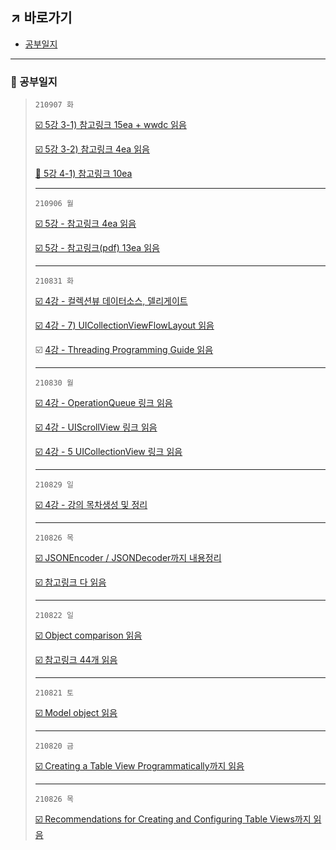 ## ↗️ 바로가기
- [공부일지](https://github.com/jhy0409/210810-bstProjects#-%EA%B3%B5%EB%B6%80%EC%9D%BC%EC%A7%80)
***
### 📖 공부일지


> `210907 화`
> 
> [☑️ 5강 3-1) 참고링크 15ea + wwdc 읽음](https://www.notion.so/jhcode/210906-bst-Swift-5-17ea-5-9aaea9c6a3c84fd08cf044331b8d2bcc#02dd8840eb1944eb817e8e46c83ba3a4)
> 
> [☑️ 5강 3-2) 참고링크 4ea 읽음](https://www.notion.so/jhcode/210906-bst-Swift-5-17ea-5-9aaea9c6a3c84fd08cf044331b8d2bcc#9c675af6ade7452f937791a2fab09120)
>
> [🔲 5강 4-1) 참고링크 10ea](https://www.notion.so/jhcode/210906-bst-Swift-5-17ea-5-9aaea9c6a3c84fd08cf044331b8d2bcc#e6863a4d91e04721af35e8998c9374e6)
> ***
> `210906 월`
> 
> [☑️ 5강 - 참고링크 4ea 읽음](https://www.notion.so/jhcode/210906-bst-Swift-5-17ea-5-9aaea9c6a3c84fd08cf044331b8d2bcc#026b5e3014524fcb9937ccdba9f54f26)
> 
> [☑️ 5강 - 참고링크(pdf) 13ea 읽음](https://www.notion.so/jhcode/210906-bst-Swift-5-17ea-5-9aaea9c6a3c84fd08cf044331b8d2bcc#e0d4f26a95e24f65bc286793d59c35c3)
> ***
>  `210831 화` 
> 
> [☑️ 4강 - 컬렉션뷰 데이터소스, 델리게이트](https://www.notion.so/jhcode/210829-bst-Swift-4-25ea-4-6a043b76884a4f998a489a4928ad7146#8044391a81ea4827a91a43b2735b8cbd)
> 
> [☑️ 4강 - 7) UICollectionViewFlowLayout 읽음](https://www.notion.so/jhcode/210829-bst-Swift-4-25ea-4-6a043b76884a4f998a489a4928ad7146#acd024f40f5e486cba0a832008d41930)
> 
> ☑️ [4강 - Threading Programming Guide 읽음](https://www.notion.so/jhcode/210829-bst-Swift-4-25ea-4-6a043b76884a4f998a489a4928ad7146#257b40f921e148278ccca29dbac1eb9a)
> ***
> `210830 월` 
> 
> [☑️ 4강 - OperationQueue 링크 읽음](https://www.notion.so/jhcode/210829-bst-Swift-4-25ea-4-6a043b76884a4f998a489a4928ad7146#429cc99907944ab6b48249591a7d80a4)
> 
> [☑️ 4강 - UIScrollView 링크 읽음](https://www.notion.so/jhcode/210829-bst-Swift-4-25ea-4-6a043b76884a4f998a489a4928ad7146#cbddcaa0300f4436b41358366db99836)
> 
> [☑️ 4강 - 5 UICollectionView 링크 읽음](https://www.notion.so/jhcode/210829-bst-Swift-4-25ea-4-6a043b76884a4f998a489a4928ad7146#5c3336b1333d41398e7713b3d0015723)
> ***
> 
> `210829 일` 
> 
> [☑️ 4강 - 강의 목차생성 및 정리](https://www.notion.so/jhcode/210829-bst-Swift-4-25ea-4-6a043b76884a4f998a489a4928ad7146#2187440d20e7430f8620bb4ec272c3fd)
> ***
> 
> `210826 목` 
> 
> [☑️ JSONEncoder / JSONDecoder까지 내용정리](https://www.notion.so/jhcode/210819-bst-Swift-3-18ea-3-8f66ba5824534903a062dee8400e1339#46d57d341de74ba2b857fe50a6a2d598)
> 
> [☑️ 참고링크 다 읽음](https://www.notion.so/jhcode/210819-bst-Swift-3-18ea-3-8f66ba5824534903a062dee8400e1339#a1614cf0213640da81463379b024dfb7)
> ***
> 
> `210822 일` 
> 
> [☑️ Object comparison 읽음](https://www.notion.so/jhcode/210814-bst-Swift-2-21ea-2-0986ec77792e4badbdce48f934b8cefd#28d7812ed8604c38b163b621320454c0)
> 
> [☑️ 참고링크 44개 읽음](https://www.notion.so/jhcode/210814-bst-Swift-2-21ea-2-_-0986ec77792e4badbdce48f934b8cefd#4d4ea7cb89f74ced9af7d3992b4ca02a)
> ***
> 
> `210821 토` 
> 
> [☑️ Model object 읽음](https://www.notion.so/jhcode/210814-bst-Swift-2-21ea-2-0986ec77792e4badbdce48f934b8cefd#5d62a885609f42bd933f4aab94defdec)
> ***
> 
> `210820 금` 
> 
> [☑️ Creating a Table View Programmatically까지 읽음](https://www.notion.so/jhcode/210819-bst-Swift-3-18ea-3-8f66ba5824534903a062dee8400e1339#d66edd3b6553443a9283d8670a46c7c9)
> ***
> 
> `210826 목` 
> 
> [☑️ Recommendations for Creating and Configuring Table Views까지 읽음](https://www.notion.so/jhcode/210819-bst-Swift-3-18ea-3-8f66ba5824534903a062dee8400e1339#185eab4015f4435aab6030f1ea3c46a3)

